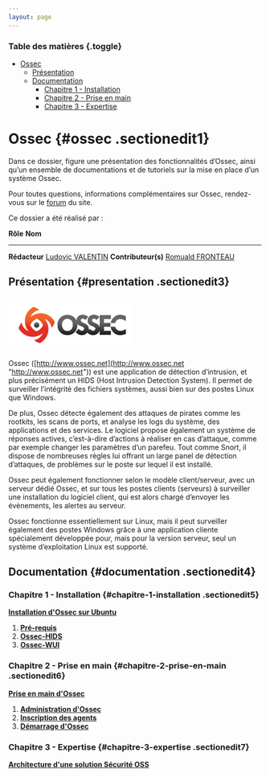 ```yaml
---
layout: page
---
```


### Table des matières {.toggle}

-   [Ossec](start.html#ossec)
    -   [Présentation](start.html#presentation)
    -   [Documentation](start.html#documentation)
        -   [Chapitre 1 -
            Installation](start.html#chapitre-1-installation)
        -   [Chapitre 2 - Prise en
            main](start.html#chapitre-2-prise-en-main)
        -   [Chapitre 3 - Expertise](start.html#chapitre-3-expertise)

Ossec {#ossec .sectionedit1}
=====

Dans ce dossier, figure une présentation des fonctionnalités d’Ossec,
ainsi qu’un ensemble de documentations et de tutoriels sur la mise en
place d’un système Ossec.

Pour toutes questions, informations complémentaires sur Ossec,
rendez-vous sur le
[forum](http://forums.monitoring-fr.org/ "http://forums.monitoring-fr.org/")
du site.

Ce dossier a été réalisé par :

  **Rôle**              **Nom**
  --------------------- ---------------------------------------------------------------------------------------------------------------------------------------------------------
  **Rédacteur**         [Ludovic VALENTIN](http://www.monitoring-fr.org/community/members/ludovic-valentin/ "http://www.monitoring-fr.org/community/members/ludovic-valentin/")
  **Contributeur(s)**   [Romuald FRONTEAU](http://www.monitoring-fr.org/community/members/romuald-fronteau/ "http://www.monitoring-fr.org/community/members/romuald-fronteau/")

Présentation {#presentation .sectionedit3}
------------

[![ossec-logo.jpg](../../../../assets/media/securite/ossec-logo.jpg "ossec-logo.jpg")](../../../../_detail/securite/ossec-logo.jpg@id=securite%253Aossec%253Astart.html "securite:ossec-logo.jpg")

Ossec
([http://www.ossec.net](http://www.ossec.net "http://www.ossec.net"))
est une application de détection d’intrusion, et plus précisément un
HIDS (Host Intrusion Detection System). Il permet de surveiller
l’intégrité des fichiers systèmes, aussi bien sur des postes Linux que
Windows.

De plus, Ossec détecte également des attaques de pirates comme les
rootkits, les scans de ports, et analyse les logs du système, des
applications et des services. Le logiciel propose également un système
de réponses actives, c’est-à-dire d’actions à réaliser en cas d’attaque,
comme par exemple changer les paramètres d’un parefeu. Tout comme Snort,
il dispose de nombreuses règles lui offrant un large panel de détection
d’attaques, de problèmes sur le poste sur lequel il est installé.

Ossec peut également fonctionner selon le modèle client/serveur, avec un
serveur dédié Ossec, et sur tous les postes clients (serveurs) à
surveiller une installation du logiciel client, qui est alors chargé
d’envoyer les évènements, les alertes au serveur.

Ossec fonctionne essentiellement sur Linux, mais il peut surveiller
également des postes Windows grâce à une application cliente
spécialement développée pour, mais pour la version serveur, seul un
système d’exploitation Linux est supporté.

Documentation {#documentation .sectionedit4}
-------------

### Chapitre 1 - Installation {#chapitre-1-installation .sectionedit5}

**[Installation d'Ossec sur
Ubuntu](../../../../securite/ossec/ossec-ubuntu-install.html "securite:ossec:ossec-ubuntu-install")**

1.  **[Pré-requis](../../../../securite/ossec/ossec-ubuntu-install.html#pre-requis "securite:ossec:ossec-ubuntu-install")**
2.  **[Ossec-HIDS](../../../../securite/ossec/ossec-ubuntu-install.html#ossec-hids "securite:ossec:ossec-ubuntu-install")**
3.  **[Ossec-WUI](../../../../securite/ossec/ossec-ubuntu-install.html#ossec-wui "securite:ossec:ossec-ubuntu-install")**

### Chapitre 2 - Prise en main {#chapitre-2-prise-en-main .sectionedit6}

**[Prise en main
d'Ossec](../../../../securite/ossec/ossec-use.html "securite:ossec:ossec-use")**

1.  **[Administration
    d'Ossec](../../../../securite/ossec/ossec-use.html#administration-d-ossec "securite:ossec:ossec-use")**
2.  **[Inscription des
    agents](../../../../securite/ossec/ossec-use.html#inscription-des-agents "securite:ossec:ossec-use")**
3.  **[Démarrage
    d'Ossec](../../../../securite/ossec/ossec-use.html#demarrage-d-ossec "securite:ossec:ossec-use")**

### Chapitre 3 - Expertise {#chapitre-3-expertise .sectionedit7}

**[Architecture d'une solution Sécurité
OSS](../../../../securite/architecture-oss/start.html#architecture "securite:architecture-oss:start")**
